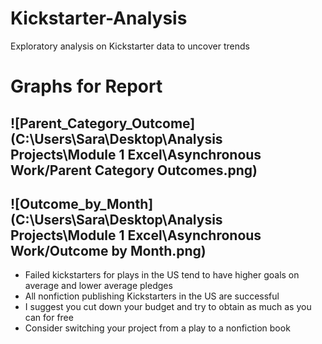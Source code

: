 # Kickstarter-Analysis
Exploratory analysis on Kickstarter data to uncover trends
# Graphs for Report
![Parent_Category_Outcome](C:\Users\Sara\Desktop\Analysis Projects\Module 1 Excel\Asynchronous Work/Parent Category Outcomes.png)
---
![Outcome_by_Month](C:\Users\Sara\Desktop\Analysis Projects\Module 1 Excel\Asynchronous Work/Outcome by Month.png)
---
* Failed kickstarters for plays in the US tend to have higher goals on average and lower average pledges
* All nonfiction publishing Kickstarters in the US are successful 
* I suggest you cut down your budget and try to obtain as much as you can for free
* Consider switching your project from a play to a nonfiction book 
